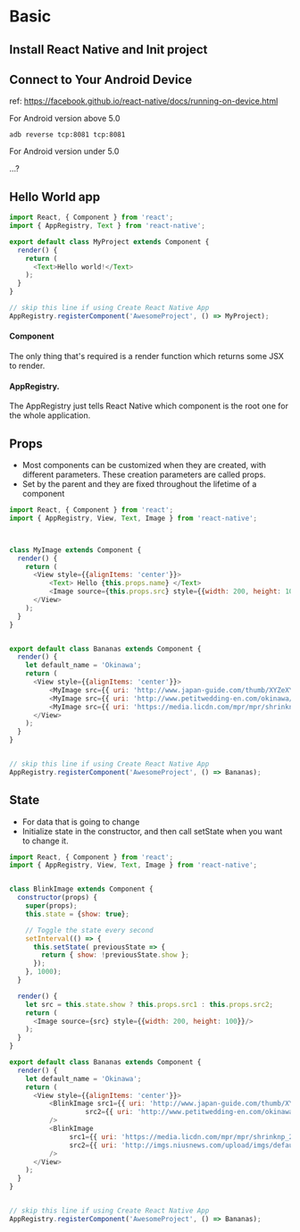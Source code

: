 Basic
=====

## Install React Native and Init project




## Connect to Your Android Device

ref: https://facebook.github.io/react-native/docs/running-on-device.html


For Android version above 5.0

```
adb reverse tcp:8081 tcp:8081
```

For Android version under 5.0

...?


## Hello World app

```javascript
import React, { Component } from 'react';
import { AppRegistry, Text } from 'react-native';

export default class MyProject extends Component {
  render() {
    return (
      <Text>Hello world!</Text>
    );
  }
}

// skip this line if using Create React Native App
AppRegistry.registerComponent('AwesomeProject', () => MyProject);
```


#### Component

The only thing that's required is a render function which returns some JSX to render.


#### AppRegistry.

The AppRegistry just tells React Native which component is the root one for the whole application.

## Props

- Most components can be customized when they are created, with different parameters. These creation parameters are called props.
- Set by the parent and they are fixed throughout the lifetime of a component

```javascript
import React, { Component } from 'react';
import { AppRegistry, View, Text, Image } from 'react-native';



class MyImage extends Component {
  render() {
    return (
      <View style={{alignItems: 'center'}}>
          <Text> Hello {this.props.name} </Text>
          <Image source={this.props.src} style={{width: 200, height: 100}}/>
      </View>
    );
  }
}


export default class Bananas extends Component {
  render() {
    let default_name = 'Okinawa';
    return (
      <View style={{alignItems: 'center'}}>
          <MyImage src={{ uri: 'http://www.japan-guide.com/thumb/XYZeXYZe7109_375.jpg'}} name={default_name}/>
          <MyImage src={{ uri: 'http://www.petitwedding-en.com/okinawa/img/gallery/02.jpg'}} name='wedding'/>
          <MyImage src={{ uri: 'https://media.licdn.com/mpr/mpr/shrinknp_200_200/AAEAAQAAAAAAAALHAAAAJDcxNDVjYjc3LWJkZjYtNDE2Yi05NTY1LWYyNjBjODBmNDk4OA.jpg'}} name='TsungYi'/>
      </View>
    );
  }
}


// skip this line if using Create React Native App
AppRegistry.registerComponent('AwesomeProject', () => Bananas);

```


## State

- For data that is going to change
- Initialize state in the constructor, and then call setState when you want to change it.

```javascript
import React, { Component } from 'react';
import { AppRegistry, View, Text, Image } from 'react-native';


class BlinkImage extends Component {
  constructor(props) {
    super(props);
    this.state = {show: true};

    // Toggle the state every second
    setInterval(() => {
      this.setState( previousState => {
        return { show: !previousState.show };
      });
    }, 1000);
  }

  render() {
    let src = this.state.show ? this.props.src1 : this.props.src2;
    return (
      <Image source={src} style={{width: 200, height: 100}}/>
    );
  }
}

export default class Bananas extends Component {
  render() {
    let default_name = 'Okinawa';
    return (
      <View style={{alignItems: 'center'}}>
          <BlinkImage src1={{ uri: 'http://www.japan-guide.com/thumb/XYZeXYZe7109_375.jpg'}}
                   src2={{ uri: 'http://www.petitwedding-en.com/okinawa/img/gallery/02.jpg'}}
          />
          <BlinkImage
               src1={{ uri: 'https://media.licdn.com/mpr/mpr/shrinknp_200_200/AAEAAQAAAAAAAALHAAAAJDcxNDVjYjc3LWJkZjYtNDE2Yi05NTY1LWYyNjBjODBmNDk4OA.jpg'}}
               src2={{ uri: 'http://imgs.niusnews.com/upload/imgs/default/16OctE/jen28/1.jpg'}}
          />
      </View>
    );
  }
}


// skip this line if using Create React Native App
AppRegistry.registerComponent('AwesomeProject', () => Bananas);

```
<!--stackedit_data:
eyJoaXN0b3J5IjpbLTEwMTU4Mzg1NDBdfQ==
-->